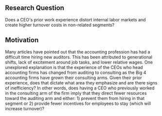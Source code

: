 ## Research Question
Does a CEO's prior work experience distort internal labor markets and create higher turnover costs in non-related segments?
## Motivation
Many articles have pointed out that the accounting profession has had a difficult time hiring new auditors. This has been attributed to generational shifts, lack of excitement around job tasks, and lower relative wages. One unexplored explanation is that the experience of the CEOs who head accounting firms has changed from auditing to consulting as the Big 4 accounting firms have grown their consulting arms. Given their prior experience, does that dictate what area they emphasize and are there signs of inefficiency? In other words, does having a CEO who previously worked in the consulting arm of the firm imply that they direct fewer resources toward the auditing arm and either: 1) prevent them from hiring in that segment or 2) provide fewer incentives for employees to stay (which will increase turnover)?

